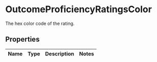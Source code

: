 

# OutcomeProficiencyRatingsColor

The hex color code of the rating.

## Properties

| Name | Type | Description | Notes |
|------------ | ------------- | ------------- | -------------|



